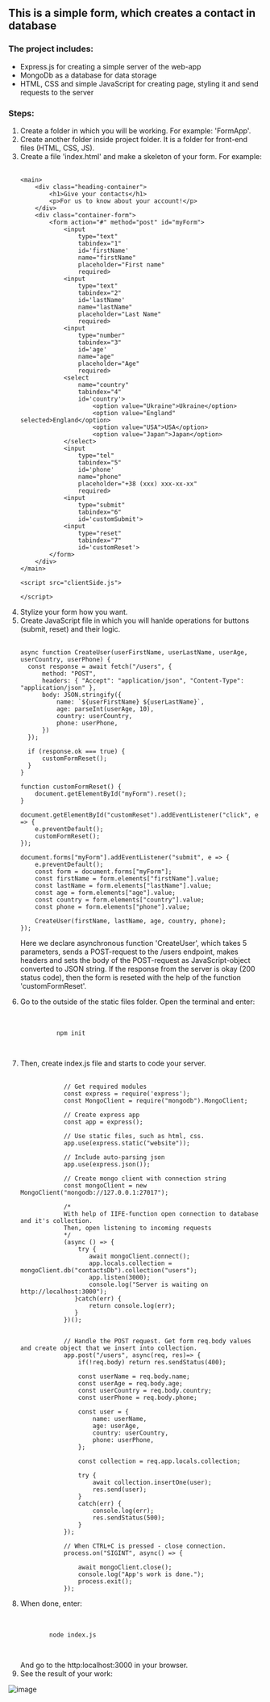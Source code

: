 <h2>This is a simple form, which creates a contact in database</h2>

<h3>The project includes:</h3>

<ul>
  <li>Express.js for creating a simple server of the web-app</li>
  <li>MongoDb as a database for data storage</li>
  <li>HTML, CSS and simple JavaScript for creating page, styling it and send requests to the server</li>
</ul>

<h3>Steps: </h3>

<ol>
  <li>
    Create a folder in which you will be working. For example: 'FormApp'.
  </li>
  <li>
    Create another folder inside project folder. It is a folder for front-end files (HTML, CSS, JS). 
  </li>
  <li>
    Create a file 'index.html' and make a skeleton of your form. For example: <br/><br/>

    
    <main>
        <div class="heading-container">
            <h1>Give your contacts</h1>
            <p>For us to know about your account!</p>           
        </div>
        <div class="container-form">
            <form action="#" method="post" id="myForm">
                <input 
                    type="text" 
                    tabindex="1" 
                    id='firstName' 
                    name="firstName" 
                    placeholder="First name"
                    required>
                <input 
                    type="text" 
                    tabindex="2" 
                    id='lastName' 
                    name="lastName" 
                    placeholder="Last Name"
                    required>
                <input 
                    type="number" 
                    tabindex="3" 
                    id='age' 
                    name="age" 
                    placeholder="Age"
                    required>
                <select 
                    name="country" 
                    tabindex="4" 
                    id='country'>
                        <option value="Ukraine">Ukraine</option>
                        <option value="England" selected>England</option>
                        <option value="USA">USA</option>
                        <option value="Japan">Japan</option>
                </select>
                <input 
                    type="tel" 
                    tabindex="5" 
                    id='phone' 
                    name="phone" 
                    placeholder="+38 (xxx) xxx-xx-xx"
                    required>
                <input 
                    type="submit" 
                    tabindex="6" 
                    id='customSubmit'>
                <input 
                    type="reset" 
                    tabindex="7" 
                    id='customReset'>
            </form>
        </div>
    </main>

    <script src="clientSide.js">
        
    </script>
  </li>
  <li>
    Stylize your form how you want. 
  </li>
  <li>
    Create JavaScript file in which you will hanlde operations for buttons (submit, reset) and their logic. <br/><br/>

    async function CreateUser(userFirstName, userLastName, userAge, userCountry, userPhone) {
      const response = await fetch("/users", {
          method: "POST",
          headers: { "Accept": "application/json", "Content-Type": "application/json" },
          body: JSON.stringify({
              name: `${userFirstName} ${userLastName}`,
              age: parseInt(userAge, 10),
              country: userCountry,
              phone: userPhone,
          })
      });
  
      if (response.ok === true) {
          customFormReset();
      }
    }

    function customFormReset() {
        document.getElementById("myForm").reset();
    }
    
    document.getElementById("customReset").addEventListener("click", e => {
        e.preventDefault();
        customFormReset();
    });
    
    document.forms["myForm"].addEventListener("submit", e => {
        e.preventDefault();
        const form = document.forms["myForm"];
        const firstName = form.elements["firstName"].value;
        const lastName = form.elements["lastName"].value;
        const age = form.elements["age"].value;
        const country = form.elements["country"].value;
        const phone = form.elements["phone"].value;

        CreateUser(firstName, lastName, age, country, phone);
    });
  Here we declare asynchronous function 'CreateUser', 
  which takes 5 parameters, sends a POST-request to the /users endpoint, makes headers and sets the body of the POST-request as JavaScript-object converted to JSON string.
  If the response from the server is okay (200 status code), then the form is reseted with the help of the function 'customFormReset'. 
  </li>
  <li>
    Go to the outside of the static files folder. Open the terminal and enter: <br/><br/> 
    <pre>
      <code>
          npm init
      </code>
    </pre>   
  </li>
  <li>
    Then, create index.js file and starts to code your server. <br/><br/>

                // Get required modules
                const express = require('express');
                const MongoClient = require("mongodb").MongoClient;
          
                // Create express app 
                const app = express();
                
                // Use static files, such as html, css. 
                app.use(express.static("website"));
                
                // Include auto-parsing json
                app.use(express.json());
                
                // Create mongo client with connection string 
                const mongoClient = new MongoClient("mongodb://127.0.0.1:27017");
                
                /*  
                With help of IIFE-function open connection to database and it's collection.
                Then, open listening to incoming requests
                */
                (async () => {
                    try {
                       await mongoClient.connect();
                       app.locals.collection = mongoClient.db("contactsDb").collection("users");
                       app.listen(3000);
                       console.log("Server is waiting on http://localhost:3000");
                   }catch(err) {
                       return console.log(err);
                   } 
                })();
                
                
                // Handle the POST request. Get form req.body values and create object that we insert into collection. 
                app.post("/users", async(req, res)=> {
                    if(!req.body) return res.sendStatus(400);
                          
                    const userName = req.body.name;  
                    const userAge = req.body.age; 
                    const userCountry = req.body.country;
                    const userPhone = req.body.phone; 
                
                    const user = {
                        name: userName,
                        age: userAge,
                        country: userCountry,
                        phone: userPhone,
                    };
                          
                    const collection = req.app.locals.collection;
                       
                    try {
                        await collection.insertOne(user);
                        res.send(user);
                    }
                    catch(err) {
                        console.log(err);
                        res.sendStatus(500);
                    }
                });
                
                // When CTRL+C is pressed - close connection. 
                process.on("SIGINT", async() => {
                       
                    await mongoClient.close();
                    console.log("App's work is done.");
                    process.exit();
                });
  </li>
  <li>
    When done, enter: <br/><br/>
    <pre>
      <code>
        node index.js
      </code>
    </pre>
    And go to the http:localhost:3000 in your browser.
  </li>
  <li>
    See the result of your work: 
  </li>
</ol>

![image](https://github.com/SteveKSV/express-mongo-form-app/assets/113126311/7335f6a0-28ae-4499-9bc2-709bccd65cc7)

